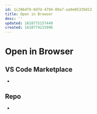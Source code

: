 ```yaml
---
id: 1c2064f9-9d7d-4794-89a7-aa9e05339d13
title: Open in Browser
desc: ''
updated: 1618775157449
created: 1618774215996
---
```


# Open in Browser

>

## VS Code Marketplace

-

## Repo

-
